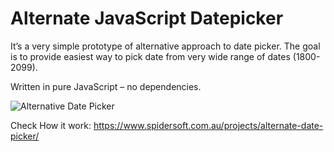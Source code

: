 Alternate JavaScript Datepicker
====================

It’s a very simple prototype of alternative approach to date picker. The goal is to provide easiest way to pick date from very wide range of dates (1800-2099).

Written in pure JavaScript – no dependencies.

![Alternative Date Picker](
https://www.spidersoft.com.au/wp-content/uploads/2015/05/date-picker-226x420.jpg)


Check How it work: <https://www.spidersoft.com.au/projects/alternate-date-picker/>
